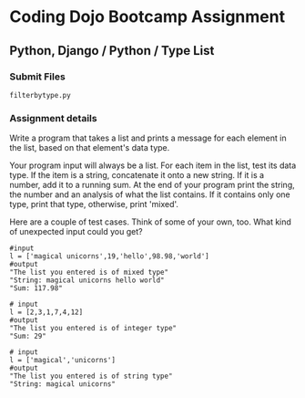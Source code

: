 # Coding Dojo Bootcamp Assignment  
## Python, Django / Python / Type List

### Submit Files
```
filterbytype.py
```

### Assignment details  
Write a program that takes a list and prints a message for each element in the list, based on that element's data type.  

Your program input will always be a list. For each item in the list, test its data type. If the item is a string, concatenate it onto a new string. If it is a number, add it to a running sum. At the end of your program print the string, the number and an analysis of what the list contains. If it contains only one type, print that type, otherwise, print 'mixed'.  

Here are a couple of test cases. Think of some of your own, too. What kind of unexpected input could you get?  

```
#input
l = ['magical unicorns',19,'hello',98.98,'world']
#output
"The list you entered is of mixed type"
"String: magical unicorns hello world"
"Sum: 117.98"
```

```
# input
l = [2,3,1,7,4,12]
#output
"The list you entered is of integer type"
"Sum: 29"
```

```
# input
l = ['magical','unicorns']
#output
"The list you entered is of string type"
"String: magical unicorns"
```

